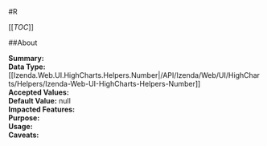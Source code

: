 #R

[[_TOC_]]

##About

**Summary:**   
**Data Type:** [[Izenda.Web.UI.HighCharts.Helpers.Number|/API/Izenda/Web/UI/HighCharts/Helpers/Izenda-Web-UI-HighCharts-Helpers-Number]]  
**Accepted Values:**   
**Default Value:** null  
**Impacted Features:**   
**Purpose:**   
**Usage:**   
**Caveats:**   

